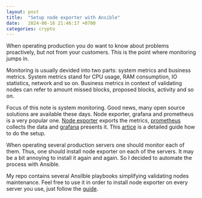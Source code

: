 ```yaml
---
layout: post
title:  "Setup node exporter with Ansible"
date:   2024-06-16 21:46:17 +0700
categories: crypto
---
```


When operating production you do want to know about problems proactively, but
not from your customers. This is the point where monitoring jumps in.

Monitoring is usually devided into two parts: system metrics and business
metrics. System metrics stand for CPU usage, RAM consumption, IO statistics,
network and so on. Business metrics in context of validating nodes can refer
to amount missed blocks, proposed blocks, activity and so on.

Focus of this note is system monitoring. Good news, many open source
solutions are available these days. Node exporter, grafana and prometheus
is a very popular one.
[Node exporter](https://github.com/prometheus/node_exporter) exports the
metrics,
[prometheus](https://prometheus.io/) collects the data and
[grafana](https://grafana.com/) presents it. This
[artice](https://medium.com/@DanialEskandari/system-monitoring-with-prometheus-grafana-and-node-exporter-412027684564)
is a detailed guide how to do the setup.

When operating several production servers one should monitor each of them.
Thus, one should install node exporter on each of the servers. It may be
a bit annoying to install it again and again. So I decided to automate the
process with Ansible.

My repo contains several Ansilble playbooks simplifying validating nodes
maintenance. Feel free to use it in order to install node exporter
on every server you use, just follow the
[guide](https://github.com/masim05/web3-ansible-playbooks?tab=readme-ov-file#node-exporter-mac).
